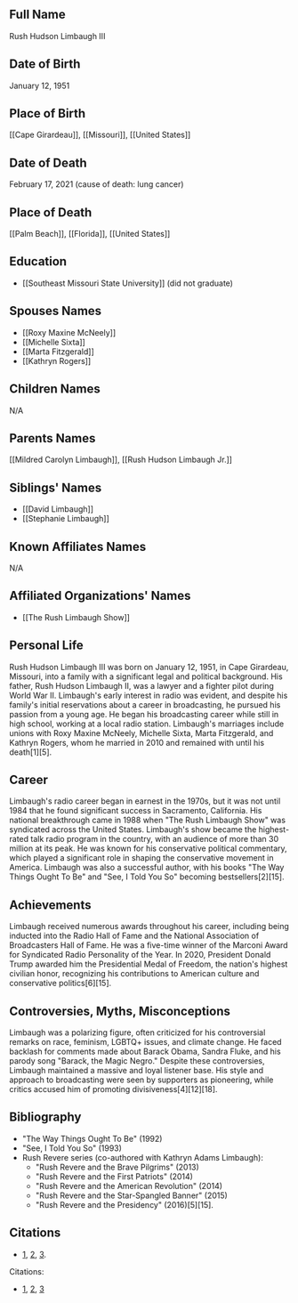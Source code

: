 ## Full Name

Rush Hudson Limbaugh III

## Date of Birth

January 12, 1951

## Place of Birth

[[Cape Girardeau]], [[Missouri]], [[United States]]

## Date of Death

February 17, 2021 (cause of death: lung cancer)

## Place of Death

[[Palm Beach]], [[Florida]], [[United States]]

## Education

- [[Southeast Missouri State University]] (did not graduate)

## Spouses Names

- [[Roxy Maxine McNeely]]
- [[Michelle Sixta]]
- [[Marta Fitzgerald]]
- [[Kathryn Rogers]]

## Children Names

N/A

## Parents Names

[[Mildred Carolyn Limbaugh]], [[Rush Hudson Limbaugh Jr.]]

## Siblings' Names

- [[David Limbaugh]]
- [[Stephanie Limbaugh]]

## Known Affiliates Names

N/A

## Affiliated Organizations' Names

- [[The Rush Limbaugh Show]]

## Personal Life

Rush Hudson Limbaugh III was born on January 12, 1951, in Cape Girardeau, Missouri, into a family with a significant legal and political background. His father, Rush Hudson Limbaugh II, was a lawyer and a fighter pilot during World War II. Limbaugh's early interest in radio was evident, and despite his family's initial reservations about a career in broadcasting, he pursued his passion from a young age. He began his broadcasting career while still in high school, working at a local radio station. Limbaugh's marriages include unions with Roxy Maxine McNeely, Michelle Sixta, Marta Fitzgerald, and Kathryn Rogers, whom he married in 2010 and remained with until his death[1][5].

## Career

Limbaugh's radio career began in earnest in the 1970s, but it was not until 1984 that he found significant success in Sacramento, California. His national breakthrough came in 1988 when "The Rush Limbaugh Show" was syndicated across the United States. Limbaugh's show became the highest-rated talk radio program in the country, with an audience of more than 30 million at its peak. He was known for his conservative political commentary, which played a significant role in shaping the conservative movement in America. Limbaugh was also a successful author, with his books "The Way Things Ought To Be" and "See, I Told You So" becoming bestsellers[2][15].

## Achievements

Limbaugh received numerous awards throughout his career, including being inducted into the Radio Hall of Fame and the National Association of Broadcasters Hall of Fame. He was a five-time winner of the Marconi Award for Syndicated Radio Personality of the Year. In 2020, President Donald Trump awarded him the Presidential Medal of Freedom, the nation's highest civilian honor, recognizing his contributions to American culture and conservative politics[6][15].

## Controversies, Myths, Misconceptions

Limbaugh was a polarizing figure, often criticized for his controversial remarks on race, feminism, LGBTQ+ issues, and climate change. He faced backlash for comments made about Barack Obama, Sandra Fluke, and his parody song "Barack, the Magic Negro." Despite these controversies, Limbaugh maintained a massive and loyal listener base. His style and approach to broadcasting were seen by supporters as pioneering, while critics accused him of promoting divisiveness[4][12][18].

## Bibliography

- "The Way Things Ought To Be" (1992)
- "See, I Told You So" (1993)
- Rush Revere series (co-authored with Kathryn Adams Limbaugh):
  - "Rush Revere and the Brave Pilgrims" (2013)
  - "Rush Revere and the First Patriots" (2014)
  - "Rush Revere and the American Revolution" (2014)
  - "Rush Revere and the Star-Spangled Banner" (2015)
  - "Rush Revere and the Presidency" (2016)[5][15].

## Citations

* [1](https://en.wikipedia.org/wiki/Rush_Limbaugh), [2](https://www.radiohalloffame.com/rush-limbaugh), [3](https://people.com/politics/rush-limbaugh-most-controversial-moments/).

Citations:

* [1](https://en.wikipedia.org/wiki/Rush_Limbaugh), [2](https://www.radiohalloffame.com/rush-limbaugh), [3](https://www.tvguide.com/celebrities/rush-limbaugh/bio/3000397108/)
